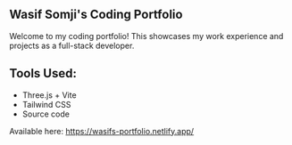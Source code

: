 ## Wasif Somji's Coding Portfolio

Welcome to my coding portfolio! This showcases my work experience and projects as a full-stack developer.

## Tools Used:
- Three.js + Vite
- Tailwind CSS
- Source code

Available here: https://wasifs-portfolio.netlify.app/
